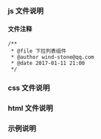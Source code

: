 ### js 文件说明

#### 文件注释
```
/**
 * @file 下拉列表组件
 * @author wind-stone@qq.com
 * @date 2017-01-11 21:00
 */
```


### css 文件说明




### html 文件说明


### 示例说明
